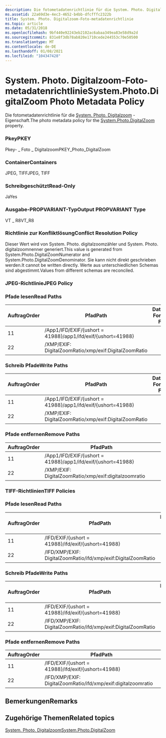 ```yaml
---
description: Die fotometadatenrichtlinie für die System. Photo. Digitalzoom-Eigenschaft.
ms.assetid: 22a69d3e-4ec3-4652-b4bb-dfcfffc2322b
title: System. Photo. Digitalzoom-Foto-metadatenrichtlinie
ms.topic: article
ms.date: 05/31/2018
ms.openlocfilehash: 9bf440e92243eb2102ac6abaa349ea83e58d9a2d
ms.sourcegitcommit: 831e8f3db78ab820e1710cede244553c70e50500
ms.translationtype: MT
ms.contentlocale: de-DE
ms.lasthandoff: 01/08/2021
ms.locfileid: "104347428"
---
```

# <a name="systemphotodigitalzoom-photo-metadata-policy"></a><span data-ttu-id="dd7cb-103">System. Photo. Digitalzoom-Foto-metadatenrichtlinie</span><span class="sxs-lookup"><span data-stu-id="dd7cb-103">System.Photo.DigitalZoom Photo Metadata Policy</span></span>

<span data-ttu-id="dd7cb-104">Die fotometadatenrichtlinie für die [System. Photo. Digitalzoom](../properties/props-system-photo-digitalzoom.md) -Eigenschaft.</span><span class="sxs-lookup"><span data-stu-id="dd7cb-104">The photo metadata policy for the [System.Photo.DigitalZoom](../properties/props-system-photo-digitalzoom.md) property.</span></span>

### <a name="pkey"></a><span data-ttu-id="dd7cb-105">Pkey</span><span class="sxs-lookup"><span data-stu-id="dd7cb-105">PKEY</span></span>

<span data-ttu-id="dd7cb-106">Pkey- \_ Foto \_ Digitalzoom</span><span class="sxs-lookup"><span data-stu-id="dd7cb-106">PKEY\_Photo\_DigitalZoom</span></span>

### <a name="containers"></a><span data-ttu-id="dd7cb-107">Container</span><span class="sxs-lookup"><span data-stu-id="dd7cb-107">Containers</span></span>

<span data-ttu-id="dd7cb-108">JPEG, TIFF</span><span class="sxs-lookup"><span data-stu-id="dd7cb-108">JPEG, TIFF</span></span>

### <a name="read-only"></a><span data-ttu-id="dd7cb-109">Schreibgeschützt</span><span class="sxs-lookup"><span data-stu-id="dd7cb-109">Read-Only</span></span>

<span data-ttu-id="dd7cb-110">Ja</span><span class="sxs-lookup"><span data-stu-id="dd7cb-110">Yes</span></span>

### <a name="output-propvariant-type"></a><span data-ttu-id="dd7cb-111">Ausgabe-PROPVARIANT-Typ</span><span class="sxs-lookup"><span data-stu-id="dd7cb-111">Output PROPVARIANT Type</span></span>

<span data-ttu-id="dd7cb-112">VT \_ R8</span><span class="sxs-lookup"><span data-stu-id="dd7cb-112">VT\_R8</span></span>

### <a name="conflict-resolution-policy"></a><span data-ttu-id="dd7cb-113">Richtlinie zur Konfliktlösung</span><span class="sxs-lookup"><span data-stu-id="dd7cb-113">Conflict Resolution Policy</span></span>

<span data-ttu-id="dd7cb-114">Dieser Wert wird von System. Photo. digitalzoomzähler und System. Photo. digitalzoomnenner generiert.</span><span class="sxs-lookup"><span data-stu-id="dd7cb-114">This value is generated from System.Photo.DigitalZoomNumerator and System.Photo.DigitalZoomDenominator.</span></span> <span data-ttu-id="dd7cb-115">Sie kann nicht direkt geschrieben werden.</span><span class="sxs-lookup"><span data-stu-id="dd7cb-115">It cannot be written directly.</span></span> <span data-ttu-id="dd7cb-116">Werte aus unterschiedlichen Schemas sind abgestimmt.</span><span class="sxs-lookup"><span data-stu-id="dd7cb-116">Values from different schemas are reconciled.</span></span>

### <a name="jpeg-policy"></a><span data-ttu-id="dd7cb-117">JPEG-Richtlinie</span><span class="sxs-lookup"><span data-stu-id="dd7cb-117">JPEG Policy</span></span>

### <a name="read-paths"></a><span data-ttu-id="dd7cb-118">Pfade lesen</span><span class="sxs-lookup"><span data-stu-id="dd7cb-118">Read Paths</span></span>



| <span data-ttu-id="dd7cb-119">Auftrag</span><span class="sxs-lookup"><span data-stu-id="dd7cb-119">Order</span></span> | <span data-ttu-id="dd7cb-120">Pfad</span><span class="sxs-lookup"><span data-stu-id="dd7cb-120">Path</span></span>                          | <span data-ttu-id="dd7cb-121">Datenträger Format</span><span class="sxs-lookup"><span data-stu-id="dd7cb-121">Disk Format</span></span> |
|-------|-------------------------------|-------------|
| <span data-ttu-id="dd7cb-122">1</span><span class="sxs-lookup"><span data-stu-id="dd7cb-122">1</span></span>     | <span data-ttu-id="dd7cb-123">/App1/IFD/EXIF/{ushort = 41988}</span><span class="sxs-lookup"><span data-stu-id="dd7cb-123">/app1/ifd/exif/{ushort=41988}</span></span> |             |
| <span data-ttu-id="dd7cb-124">2</span><span class="sxs-lookup"><span data-stu-id="dd7cb-124">2</span></span>     | <span data-ttu-id="dd7cb-125">/XMP/EXIF: DigitalZoomRatio</span><span class="sxs-lookup"><span data-stu-id="dd7cb-125">/xmp/exif:DigitalZoomRatio</span></span>    |             |



 

### <a name="write-paths"></a><span data-ttu-id="dd7cb-126">Schreib Pfade</span><span class="sxs-lookup"><span data-stu-id="dd7cb-126">Write Paths</span></span>



| <span data-ttu-id="dd7cb-127">Auftrag</span><span class="sxs-lookup"><span data-stu-id="dd7cb-127">Order</span></span> | <span data-ttu-id="dd7cb-128">Pfad</span><span class="sxs-lookup"><span data-stu-id="dd7cb-128">Path</span></span>                          | <span data-ttu-id="dd7cb-129">Datenträger Format</span><span class="sxs-lookup"><span data-stu-id="dd7cb-129">Disk Format</span></span> |
|-------|-------------------------------|-------------|
| <span data-ttu-id="dd7cb-130">1</span><span class="sxs-lookup"><span data-stu-id="dd7cb-130">1</span></span>     | <span data-ttu-id="dd7cb-131">/App1/IFD/EXIF/{ushort = 41988}</span><span class="sxs-lookup"><span data-stu-id="dd7cb-131">/app1/ifd/exif/{ushort=41988}</span></span> |             |
| <span data-ttu-id="dd7cb-132">2</span><span class="sxs-lookup"><span data-stu-id="dd7cb-132">2</span></span>     | <span data-ttu-id="dd7cb-133">/XMP/EXIF: DigitalZoomRatio</span><span class="sxs-lookup"><span data-stu-id="dd7cb-133">/xmp/exif:DigitalZoomRatio</span></span>    |             |



 

### <a name="remove-paths"></a><span data-ttu-id="dd7cb-134">Pfade entfernen</span><span class="sxs-lookup"><span data-stu-id="dd7cb-134">Remove Paths</span></span>



| <span data-ttu-id="dd7cb-135">Auftrag</span><span class="sxs-lookup"><span data-stu-id="dd7cb-135">Order</span></span> | <span data-ttu-id="dd7cb-136">Pfad</span><span class="sxs-lookup"><span data-stu-id="dd7cb-136">Path</span></span>                          |
|-------|-------------------------------|
| <span data-ttu-id="dd7cb-137">1</span><span class="sxs-lookup"><span data-stu-id="dd7cb-137">1</span></span>     | <span data-ttu-id="dd7cb-138">/App1/IFD/EXIF/{ushort = 41988}</span><span class="sxs-lookup"><span data-stu-id="dd7cb-138">/app1/ifd/exif/{ushort=41988}</span></span> |
| <span data-ttu-id="dd7cb-139">2</span><span class="sxs-lookup"><span data-stu-id="dd7cb-139">2</span></span>     | <span data-ttu-id="dd7cb-140">/XMP/EXIF: DigitalZoomRatio</span><span class="sxs-lookup"><span data-stu-id="dd7cb-140">/xmp/exif:digitalzoomratio</span></span>    |



 

### <a name="tiff-policies"></a><span data-ttu-id="dd7cb-141">TIFF-Richtlinien</span><span class="sxs-lookup"><span data-stu-id="dd7cb-141">TIFF Policies</span></span>

### <a name="read-paths"></a><span data-ttu-id="dd7cb-142">Pfade lesen</span><span class="sxs-lookup"><span data-stu-id="dd7cb-142">Read Paths</span></span>



| <span data-ttu-id="dd7cb-143">Auftrag</span><span class="sxs-lookup"><span data-stu-id="dd7cb-143">Order</span></span> | <span data-ttu-id="dd7cb-144">Pfad</span><span class="sxs-lookup"><span data-stu-id="dd7cb-144">Path</span></span>                           | <span data-ttu-id="dd7cb-145">Datenträger Format</span><span class="sxs-lookup"><span data-stu-id="dd7cb-145">Disk Format</span></span> |
|-------|--------------------------------|-------------|
| <span data-ttu-id="dd7cb-146">1</span><span class="sxs-lookup"><span data-stu-id="dd7cb-146">1</span></span>     | <span data-ttu-id="dd7cb-147">/IFD/EXIF/{ushort = 41988}</span><span class="sxs-lookup"><span data-stu-id="dd7cb-147">/ifd/exif/{ushort=41988}</span></span>       |             |
| <span data-ttu-id="dd7cb-148">2</span><span class="sxs-lookup"><span data-stu-id="dd7cb-148">2</span></span>     | <span data-ttu-id="dd7cb-149">/IFD/XMP/EXIF: DigitalZoomRatio</span><span class="sxs-lookup"><span data-stu-id="dd7cb-149">/ifd/xmp/exif:DigitalZoomRatio</span></span> |             |



 

### <a name="write-paths"></a><span data-ttu-id="dd7cb-150">Schreib Pfade</span><span class="sxs-lookup"><span data-stu-id="dd7cb-150">Write Paths</span></span>



| <span data-ttu-id="dd7cb-151">Auftrag</span><span class="sxs-lookup"><span data-stu-id="dd7cb-151">Order</span></span> | <span data-ttu-id="dd7cb-152">Pfad</span><span class="sxs-lookup"><span data-stu-id="dd7cb-152">Path</span></span>                           | <span data-ttu-id="dd7cb-153">Datenträger Format</span><span class="sxs-lookup"><span data-stu-id="dd7cb-153">Disk Format</span></span> |
|-------|--------------------------------|-------------|
| <span data-ttu-id="dd7cb-154">1</span><span class="sxs-lookup"><span data-stu-id="dd7cb-154">1</span></span>     | <span data-ttu-id="dd7cb-155">/IFD/EXIF/{ushort = 41988}</span><span class="sxs-lookup"><span data-stu-id="dd7cb-155">/ifd/exif/{ushort=41988}</span></span>       |             |
| <span data-ttu-id="dd7cb-156">2</span><span class="sxs-lookup"><span data-stu-id="dd7cb-156">2</span></span>     | <span data-ttu-id="dd7cb-157">/IFD/XMP/EXIF: DigitalZoomRatio</span><span class="sxs-lookup"><span data-stu-id="dd7cb-157">/ifd/xmp/exif:DigitalZoomRatio</span></span> |             |



 

### <a name="remove-paths"></a><span data-ttu-id="dd7cb-158">Pfade entfernen</span><span class="sxs-lookup"><span data-stu-id="dd7cb-158">Remove Paths</span></span>



| <span data-ttu-id="dd7cb-159">Auftrag</span><span class="sxs-lookup"><span data-stu-id="dd7cb-159">Order</span></span> | <span data-ttu-id="dd7cb-160">Pfad</span><span class="sxs-lookup"><span data-stu-id="dd7cb-160">Path</span></span>                           |
|-------|--------------------------------|
| <span data-ttu-id="dd7cb-161">1</span><span class="sxs-lookup"><span data-stu-id="dd7cb-161">1</span></span>     | <span data-ttu-id="dd7cb-162">/IFD/EXIF/{ushort = 41988}</span><span class="sxs-lookup"><span data-stu-id="dd7cb-162">/ifd/exif/{ushort=41988}</span></span>       |
| <span data-ttu-id="dd7cb-163">2</span><span class="sxs-lookup"><span data-stu-id="dd7cb-163">2</span></span>     | <span data-ttu-id="dd7cb-164">/IFD/XMP/EXIF: DigitalZoomRatio</span><span class="sxs-lookup"><span data-stu-id="dd7cb-164">/ifd/xmp/exif:digitalzoomratio</span></span> |



 

## <a name="remarks"></a><span data-ttu-id="dd7cb-165">Bemerkungen</span><span class="sxs-lookup"><span data-stu-id="dd7cb-165">Remarks</span></span>

## <a name="related-topics"></a><span data-ttu-id="dd7cb-166">Zugehörige Themen</span><span class="sxs-lookup"><span data-stu-id="dd7cb-166">Related topics</span></span>

<dl> <dt>

[<span data-ttu-id="dd7cb-167">System. Photo. Digitalzoom</span><span class="sxs-lookup"><span data-stu-id="dd7cb-167">System.Photo.DigitalZoom</span></span>](../properties/props-system-photo-digitalzoom.md)
</dt> </dl>

 

 
